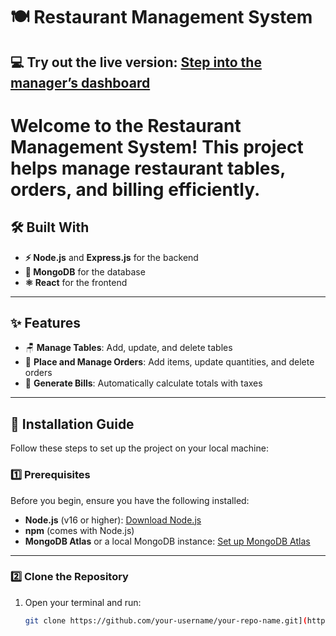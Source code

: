 # 🍽️ Restaurant Management System
**💻 Try out the live version:** [Step into the manager’s dashboard](https://client-adityajadhav6s-projects.vercel.app)
---
# Welcome to the **Restaurant Management System**! This project helps manage restaurant tables, orders, and billing efficiently.

## 🛠️ Built With
- **⚡ Node.js** and **Express.js** for the backend
- **🍃 MongoDB** for the database
- **⚛️ React** for the frontend

---

## ✨ Features
- 🪑 **Manage Tables**: Add, update, and delete tables
- 🛒 **Place and Manage Orders**: Add items, update quantities, and delete orders
- 🧾 **Generate Bills**: Automatically calculate totals with taxes

---

## 🚀 Installation Guide

Follow these steps to set up the project on your local machine:

### 1️⃣ Prerequisites
Before you begin, ensure you have the following installed:
- **Node.js** (v16 or higher): [Download Node.js](https://nodejs.org/)
- **npm** (comes with Node.js)
- **MongoDB Atlas** or a local MongoDB instance: [Set up MongoDB Atlas](https://www.mongodb.com/cloud/atlas)

---

### 2️⃣ Clone the Repository
1. Open your terminal and run:
   ```sh
   git clone https://github.com/your-username/your-repo-name.git](https://github.com/adityajadhav6/restaurant-management-system.git
